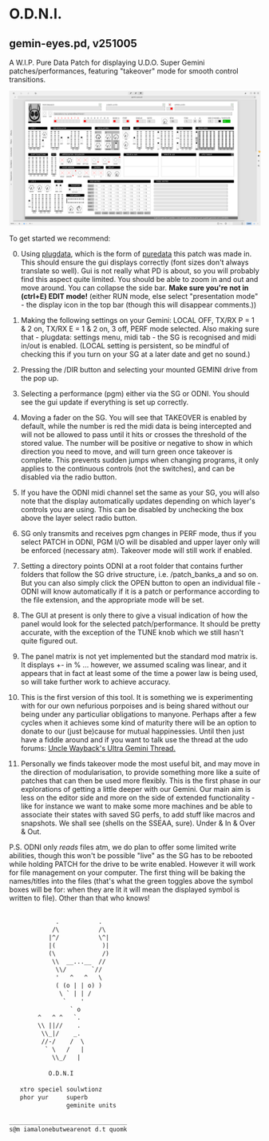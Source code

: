 # O.D.N.I. 

## gemin-eyes.pd, v251005

A W.I.P. Pure Data Patch for displaying U.D.O. Super Gemini patches/performances, featuring "takeover" mode for smooth control transitions. 

![ODNI_Screenshot](./20251005_093801_ODNI_Screenshot.png)

To get started we recommend:

0) Using [plugdata](https://github.com/plugdata-team/plugdata), which is the form of [puredata](https://github.com/pure-data/pure-data) this patch was made in. This should ensure the gui displays correctly (font sizes don't always translate so well). Gui is not really what PD is about, so you will probably find this aspect quite limited. You should be able to zoom in and out and move around. You can collapse the side bar. **Make sure you're not in (ctrl+E) EDIT mode!** (either RUN mode, else select "presentation mode" - the display icon in the top bar (though this will disappear comments.))

1) Making the following settings on your Gemini: LOCAL OFF, TX/RX P = 1 & 2 on, TX/RX E = 1 & 2 on, 3 off, PERF mode selected. Also making sure that - plugdata: settings menu, midi tab - the SG is recognised and midi in/out is enabled. (LOCAL setting is persistent, so be mindful of checking this if you turn on your SG at a later date and get no sound.)

2) Pressing the /DIR button and selecting your mounted GEMINI drive from the pop up.

3) Selecting a performance (pgm) either via the SG or ODNI. You should see the gui update if everything is set up correctly.

4) Moving a fader on the SG. You will see that TAKEOVER is enabled by default, while the number is red the midi data is being intercepted and will not be allowed to pass until it hits or crosses the threshold of the stored value. The number will be positive or negative to show in which direction you need to move, and will turn green once takeover is complete. This prevents sudden jumps when changing programs, it only applies to the continuous controls (not the switches), and can be disabled via the radio button.

5) If you have the ODNI midi channel set the same as your SG, you will also note that the display automatically updates depending on which layer's controls you are using. This can be disabled by unchecking the box above the layer select radio button.

6) SG only transmits and receives pgm changes in PERF mode, thus if you select PATCH in ODNI, PGM I/O will be disabled and upper layer only will be enforced (necessary atm). Takeover mode will still work if enabled.

7) Setting a directory points ODNI at a root folder that contains further folders that follow the SG drive structure, i.e. /patch_banks_a and so on. But you can also simply click the OPEN button to open an individual file - ODNI will know automatically if it is a patch or performance according to the file extension, and the appropriate mode will be set.

8) The GUI at present is only there to give a visual indication of how the panel would look for the selected patch/performance. It should be pretty accurate, with the exception of the TUNE knob which we still hasn't quite figured out.

9) The panel matrix is not yet implemented but the standard mod matrix is. It displays +- in % ... however, we assumed scaling was linear, and it appears that in fact at least some of the time a power law is being used, so will take further work to achieve accuracy.

10) This is the first version of this tool. It is something we is experimenting with for our own nefurious porpoises and is being shared without our being under any particuliar obligations to manyone. Perhaps after a few cycles when it achieves some kind of maturity there will be an option to donate to our (just be)cause for mutual happinessies. Until then just have a fiddle around and if you want to talk use the thread at the udo forums: [Uncle Wayback's Ultra Gemini Thread.](https://forum.udo-audio.com/t/uncle-waybacks-ultra-gemini-thread/3602)

11) Personally we finds takeover mode the most useful bit, and may move in the direction of modularisation, to provide something more like a suite of patches that can then be used more flexibly. This is the first phase in our explorations of getting a little deeper with our Gemini. Our main aim is less on the editor side and more on the side of extended functionality - like for instance we want to make some more machines and be able to associate their states with saved SG perfs, to add stuff like macros and snapshots. We shall see (shells on the SSEAA, sure). Under & In & Over & Out.

P.S. ODNI only *reads* files atm, we do plan to offer some limited write abilities, though this won't be possible "live" as the SG has to be rebooted while holding PATCH for the drive to be write enabled. However it will work for file management on your computer. The first thing will be baking the names/titles into the files (that's what the green toggles above the symbol boxes will be for: when they are lit it will mean the displayed symbol is written to file). Other than that who knows!

```

             .           .
            /\           /\
           |^/           \^|
           |(             )|
           (\             /)
            \\  __...__  //
             \\/       `//
             '   ^   ^   \
             ( (o | | o) )
              \ ` | | /
               `    '
                 ` o
        ^   ^ ^   `.
        \\ ||//    .
         \\_|/    _.
         //-/    /  \
          ` \   /   |
            \\_/   |

           O.D.N.I

   xtro speciel soulwtionz
   phor yur     superb
                geminite units

_________________________________
s@m iamalonebutwearenot d.t quomk

```
